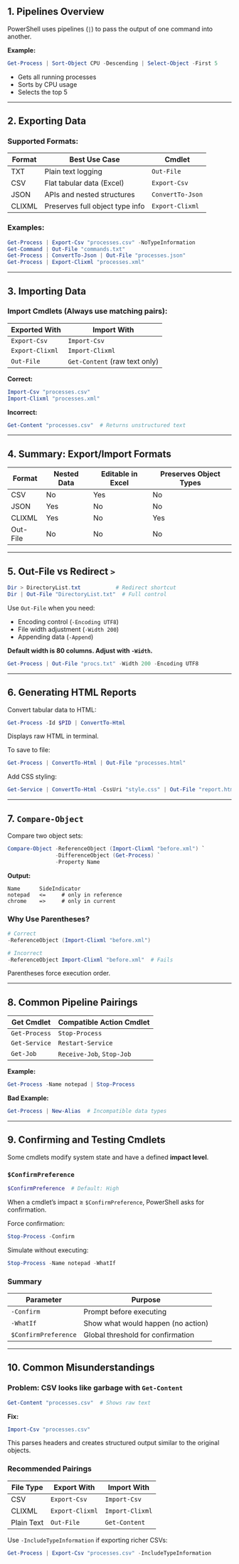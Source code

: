 ## 1. Pipelines Overview

PowerShell uses pipelines (`|`) to pass the output of one command into another.

**Example:**

```powershell
Get-Process | Sort-Object CPU -Descending | Select-Object -First 5
```

* Gets all running processes
* Sorts by CPU usage
* Selects the top 5

---

## 2. Exporting Data

### Supported Formats:

| Format | Best Use Case                   | Cmdlet           |
| ------ | ------------------------------- | ---------------- |
| TXT    | Plain text logging              | `Out-File`       |
| CSV    | Flat tabular data (Excel)       | `Export-Csv`     |
| JSON   | APIs and nested structures      | `ConvertTo-Json` |
| CLIXML | Preserves full object type info | `Export-Clixml`  |

### Examples:

```powershell
Get-Process | Export-Csv "processes.csv" -NoTypeInformation
Get-Command | Out-File "commands.txt"
Get-Process | ConvertTo-Json | Out-File "processes.json"
Get-Process | Export-Clixml "processes.xml"
```

---

## 3. Importing Data

### Import Cmdlets (Always use matching pairs):

| Exported With   | Import With                   |
| --------------- | ----------------------------- |
| `Export-Csv`    | `Import-Csv`                  |
| `Export-Clixml` | `Import-Clixml`               |
| `Out-File`      | `Get-Content` (raw text only) |

**Correct:**

```powershell
Import-Csv "processes.csv"
Import-Clixml "processes.xml"
```

**Incorrect:**

```powershell
Get-Content "processes.csv"  # Returns unstructured text
```

---

## 4. Summary: Export/Import Formats

| Format   | Nested Data | Editable in Excel | Preserves Object Types |
| -------- | ----------- | ----------------- | ---------------------- |
| CSV      | No          | Yes               | No                     |
| JSON     | Yes         | No                | No                     |
| CLIXML   | Yes         | No                | Yes                    |
| Out-File | No          | No                | No                     |

---

## 5. Out-File vs Redirect `>`

```powershell
Dir > DirectoryList.txt           # Redirect shortcut
Dir | Out-File "DirectoryList.txt"  # Full control
```

Use `Out-File` when you need:

* Encoding control (`-Encoding UTF8`)
* File width adjustment (`-Width 200`)
* Appending data (`-Append`)

**Default width is 80 columns. Adjust with `-Width`.**

```powershell
Get-Process | Out-File "procs.txt" -Width 200 -Encoding UTF8
```

---

## 6. Generating HTML Reports

Convert tabular data to HTML:

```powershell
Get-Process -Id $PID | ConvertTo-Html
```

Displays raw HTML in terminal.

To save to file:

```powershell
Get-Process | ConvertTo-Html | Out-File "processes.html"
```

Add CSS styling:

```powershell
Get-Service | ConvertTo-Html -CssUri "style.css" | Out-File "report.html"
```

---

## 7. `Compare-Object`

Compare two object sets:

```powershell
Compare-Object -ReferenceObject (Import-Clixml "before.xml") `
               -DifferenceObject (Get-Process) `
               -Property Name
```

**Output:**

```
Name      SideIndicator
notepad   <=     # only in reference
chrome    =>     # only in current
```

### Why Use Parentheses?

```powershell
# Correct
-ReferenceObject (Import-Clixml "before.xml")

# Incorrect
-ReferenceObject Import-Clixml "before.xml"  # Fails
```

Parentheses force execution order.

---

## 8. Common Pipeline Pairings

| Get Cmdlet    | Compatible Action Cmdlet  |
| ------------- | ------------------------- |
| `Get-Process` | `Stop-Process`            |
| `Get-Service` | `Restart-Service`         |
| `Get-Job`     | `Receive-Job`, `Stop-Job` |

**Example:**

```powershell
Get-Process -Name notepad | Stop-Process
```

**Bad Example:**

```powershell
Get-Process | New-Alias  # Incompatible data types
```

---

## 9. Confirming and Testing Cmdlets

Some cmdlets modify system state and have a defined **impact level**.

### `$ConfirmPreference`

```powershell
$ConfirmPreference  # Default: High
```

When a cmdlet’s impact ≥ `$ConfirmPreference`, PowerShell asks for confirmation.

Force confirmation:

```powershell
Stop-Process -Confirm
```

Simulate without executing:

```powershell
Stop-Process -Name notepad -WhatIf
```

### Summary

| Parameter            | Purpose                            |
| -------------------- | ---------------------------------- |
| `-Confirm`           | Prompt before executing            |
| `-WhatIf`            | Show what would happen (no action) |
| `$ConfirmPreference` | Global threshold for confirmation  |

---

## 10. Common Misunderstandings

### Problem: CSV looks like garbage with `Get-Content`

```powershell
Get-Content "processes.csv"  # Shows raw text
```

**Fix:**

```powershell
Import-Csv "processes.csv"
```

This parses headers and creates structured output similar to the original objects.

### Recommended Pairings

| File Type  | Export With     | Import With     |
| ---------- | --------------- | --------------- |
| CSV        | `Export-Csv`    | `Import-Csv`    |
| CLIXML     | `Export-Clixml` | `Import-Clixml` |
| Plain Text | `Out-File`      | `Get-Content`   |

Use `-IncludeTypeInformation` if exporting richer CSVs:

```powershell
Get-Process | Export-Csv "processes.csv" -IncludeTypeInformation
```
